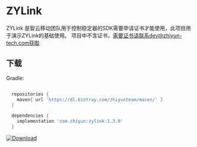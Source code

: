 # ZYLink
ZYLink 是智云移动团队用于控制稳定器的SDK需要申请证书才能使用，此项目用于演示ZYLink的基础使用。
项目中不含证书，需要证书请联系dev@zhiyun-tech.com获取

## 下载

Gradle:
```gradle

  repositories {
    maven{ url 'https://dl.bintray.com/zhiyunteam/maven/' }
  }

  dependencies {
    implementation 'com.zhiyun:zylink:1.3.0'
  }
```
[ ![Download](https://api.bintray.com/packages/zhiyunteam/maven/zylink/images/download.svg) ](https://bintray.com/zhiyunteam/maven/zylink/_latestVersion)